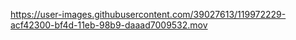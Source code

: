 https://user-images.githubusercontent.com/39027613/119972229-acf42300-bf4d-11eb-98b9-daaad7009532.mov
